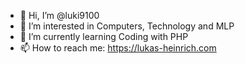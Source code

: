 - 👋 Hi, I’m @luki9100
- 👀 I’m interested in Computers, Technology and MLP
- 🌱 I’m currently learning Coding with PHP
- 📫 How to reach me: https://lukas-heinrich.com



